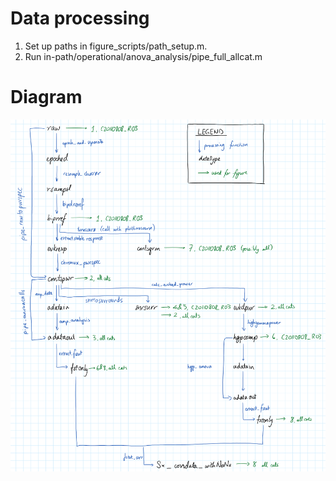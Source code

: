 # Data processing # 
1. Set up paths in figure_scripts/path_setup.m.
2. Run in-path/operational/anova_analysis/pipe_full_allcat.m 

# Diagram #
![data_pipe.PNG](./pipeline.PNG)

